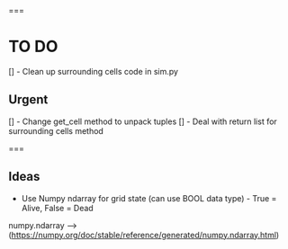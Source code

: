 
===
# TO DO
[] - Clean up surrounding cells code in sim.py

## Urgent
[] - Change get_cell method to unpack tuples
[] - Deal with return list for surrounding cells method

===
## Ideas

- Use Numpy ndarray for grid state (can use BOOL data type) - True = Alive, False = Dead

numpy.ndarray --> (https://numpy.org/doc/stable/reference/generated/numpy.ndarray.html)